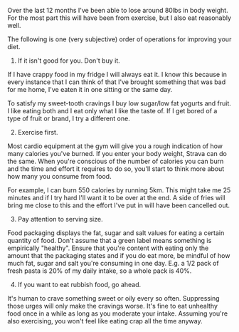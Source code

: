 Over the last 12 months I've been able to lose around 80lbs in body weight. For the most part this will have been from exercise, but I also eat reasonably well.

The following is one (very subjective) order of operations for improving your diet.

1. If it isn't good for you. Don't buy it.

If I have crappy food in my fridge I will always eat it. I know this because in every instance that I can think of that I've brought something that was bad for me home, I've eaten it in one sitting or the same day.

To satisfy my sweet-tooth cravings I buy low sugar/low fat yogurts and fruit. I like eating both and I eat only what I like the taste of. If I get bored of a type of fruit or brand, I try a different one.

2. Exercise first.

Most cardio equipment at the gym will give you a rough indication of how many calories you've burned. If you enter your body weight, Strava can do the same. When you're conscious of the number of calories you can burn and the time and effort it requires to do so, you'll start to think more about how many you consume from food.

For example, I can burn 550 calories by running 5km. This might take me 25 minutes and if I try hard I'll want it to be over at the end. A side of fries will bring me close to this and the effort I've put in will have been cancelled out.

3. Pay attention to serving size.

Food packaging displays the fat, sugar and salt values for eating a certain quantity of food. Don't assume that a green label means something is empirically "healthy". Ensure that you're content with eating only the amount that the packaging states and if you do eat more, be mindful of how much fat, sugar and salt you're consuming in one day. E.g. a 1/2 pack of fresh pasta is 20% of my daily intake, so a whole pack is 40%.

4. If you want to eat rubbish food, go ahead.

It's human to crave something sweet or oily every so often. Suppressing those urges will only make the cravings worse. It's fine to eat unhealthy food once in a while as long as you moderate your intake. Assuming you're also exercising, you won't feel like eating crap all the time anyway.
